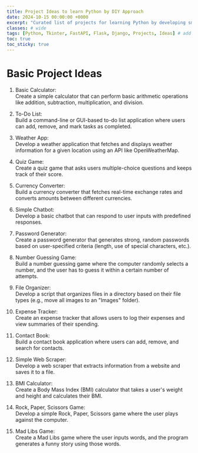 ```yaml
---
title: Project Ideas to learn Python by DIY Approach
date: 2024-10-15 00:00:00 +0000
excerpt: "Curated list of projects for learning Python by developing small applications. These are some of ideas for those who have started learning Python."
classes: # wide
tags: [Python, Tkinter, FastAPI, Flask, Django, Projects, Ideas] # add tag
toc: true
toc_sticky: true
---
```


# Basic Project Ideas

1.  Basic Calculator:  
    Create a simple calculator that can perform basic arithmetic operations like addition, subtraction, multiplication, and division.

2.  To-Do List:  
    Build a command-line or GUI-based to-do list application where users can add, remove, and mark tasks as completed.

3.  Weather App:  
    Develop a weather application that fetches and displays weather information for a given location using an API like OpenWeatherMap.

4.  Quiz Game:  
    Create a quiz game that asks users multiple-choice questions and keeps track of their score.

5.  Currency Converter:  
    Build a currency converter that fetches real-time exchange rates and converts amounts between different currencies.

6.  Simple Chatbot:  
    Develop a basic chatbot that can respond to user inputs with predefined responses.

7.  Password Generator:  
    Create a password generator that generates strong, random passwords based on user-specified criteria (length, use of special characters, etc.).

8.  Number Guessing Game:  
    Build a number guessing game where the computer randomly selects a number, and the user has to guess it within a certain number of attempts.

9.  File Organizer:  
    Develop a script that organizes files in a directory based on their file types (e.g., move all images to an "Images" folder).

10.  Expense Tracker:  
    Create an expense tracker that allows users to log their expenses and view summaries of their spending.

11.  Contact Book:  
    Build a contact book application where users can add, remove, and search for contacts.

12.  Simple Web Scraper:  
    Develop a web scraper that extracts information from a website and saves it to a file.

13.  BMI Calculator:  
    Create a Body Mass Index (BMI) calculator that takes a user's weight and height and calculates their BMI.

14.  Rock, Paper, Scissors Game:  
    Develop a simple Rock, Paper, Scissors game where the user plays against the computer.

15.  Mad Libs Game:  
    Create a Mad Libs game where the user inputs words, and the program generates a funny story using those words.
